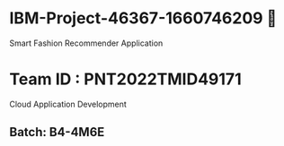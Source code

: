 # IBM-Project-46367-1660746209 🎯
Smart Fashion Recommender Application
# Team ID : PNT2022TMID49171

Cloud Application Development
## Batch: B4-4M6E
